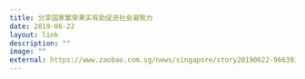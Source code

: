 ```yaml
---
title: 分享国家繁荣果实有助促进社会凝聚力
date: 2019-06-22
layout: link
description: ""
image: ""
external: https://www.zaobao.com.sg/news/singapore/story20190622-966393
---
```

